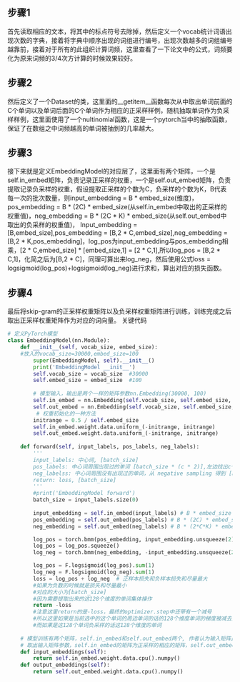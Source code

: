 ## 步骤1
  首先读取相应的文本，将其中的标点符号去除掉，然后定义一个vocab统计词语出现次数的字典，接着将字典中顺序出现的词组进行编号，出现次数越多的词组编号越靠前，接着对于所有的此组织计算词频，这里查看了一下论文中的公式，词频要化为原来词频的3/4次方计算的时候效果较好。
## 步骤2
  然后定义了一个Dataset的类，这里面的__getitem__函数每次从中取出单词前面的C个单词以及单词后面的C个单词作为相应的正采样样例，随机抽取单词作为负采样样例，这里面使用了一个nultinomial函数，这是一个pytorch当中的抽取函数，保证了在数组之中词频越高的单词被抽到的几率越大。
## 步骤3
  接下来就是定义EmbeddingModel的对应层了，这里面有两个矩阵，一个是self.in_embed矩阵，负责记录正采样的权重，一个是self.out_embed矩阵，负责提取记录负采样的权重，假设提取正采样的个数为C，负采样的个数为K，B代表每一次的批次数量，则input_embedding = B * embed_size(维度)，pos_embedding = B * (2C) * embed_size(从self.in_embed中取出的正采样的权重值)，neg_embedding = B * (2C * K) * embed_size(从self.out_embed中取出的负采样的权重值)，
Input_embedding = [B,embed_size],pos_embedding = [B,2 * C,embed_size],neg_embedding = [B,2 * K,pos_embedding]，log_pos为input_embedding与pos_embedding相乘，[2 * C,embed_size] * [embed_size,1] = [2 * C,1],所以log_pos = [B,2 * C,1]，化简之后为[B,2 * C]，同理可算出来log_neg，然后使用公式loss = logsigmoid(log_pos)+logsigmoid(log_neg)进行求和，算出对应的损失函数。
## 步骤4
  最后将skip-gram的正采样权重矩阵以及负采样权重矩阵进行训练，训练完成之后取出正采样权重矩阵作为对应的词向量。
关键代码
```python
# 定义PyTorch模型
class EmbeddingModel(nn.Module):
    def __init__(self, vocab_size, embed_size):
    #放入的vocab_size=30000,embed_size=100
        super(EmbeddingModel, self).__init__()
        print('EmbeddingModel __init__')
        self.vocab_size = vocab_size  #30000
        self.embed_size = embed_size  #100
              
        # 模型输入，输出是两个一样的矩阵参数nn.Embedding(30000, 100)
        self.in_embed = nn.Embedding(self.vocab_size, self.embed_size, sparse=False)
        self.out_embed = nn.Embedding(self.vocab_size, self.embed_size, sparse=False)
         # 权重初始化的一种方法
        initrange = 0.5 / self.embed_size
        self.in_embed.weight.data.uniform_(-initrange, initrange)
        self.out_embed.weight.data.uniform_(-initrange, initrange)
        
    def forward(self, input_labels, pos_labels, neg_labels):
        '''
        input_labels: 中心词, [batch_size]
        pos_labels: 中心词周围出现过的单词 [batch_size * (c * 2)],左边找出c个词组，右边找出c个词组
        neg_labelss: 中心词周围没有出现过的单词，从 negative sampling 得到 [batch_size, (c * 2 * K)]
        return: loss, [batch_size]
        '''
        #print('EmbeddingModel forward')
        batch_size = input_labels.size(0) 
       
        input_embedding = self.in_embed(input_labels) # B * embed_size
        pos_embedding = self.out_embed(pos_labels) # B * (2C) * embed_size 
        neg_embedding = self.out_embed(neg_labels) # B * (2*C*K) * embed_size

        log_pos = torch.bmm(pos_embedding, input_embedding.unsqueeze(2)) # B * (2*C)
        log_pos = log_pos.squeeze()
        log_neg = torch.bmm(neg_embedding, -input_embedding.unsqueeze(2)).squeeze() # B * (2*C*K)

        log_pos = F.logsigmoid(log_pos).sum(1)
        log_neg = F.logsigmoid(log_neg).sum(1)
        loss = log_pos + log_neg  # 正样本损失和负样本损失和尽量最大
        #如果为负数的时候就是损失和尽量最小
        #对应的大小为[batch_size]
        #因为需要提取出来的这128个维度的单词集体操作
        return -loss 
        #注意这里return的是-loss，最终的optimizer.step中还带有一个减号
        #所以这里如果是当前选中的这个单词的周边单词的话的128个维度单词的梯度被减去，而周边单词的梯度被加上，
        #而如果是这128个单词负采样的话这128个维度的单词
    
    # 模型训练有两个矩阵，self.in_embed和self.out_embed两个, 作者认为输入矩阵比较好，舍弃了输出矩阵
    # 取出输入矩阵参数，self.in_embed的矩阵为正采样的相应的矩阵，self.out_embed为负采样的相应矩阵
    def input_embeddings(self):   
        return self.in_embed.weight.data.cpu().numpy() 
    def output_embeddings(self):
        return self.out_embed.weight.data.cpu().numpy()
```
